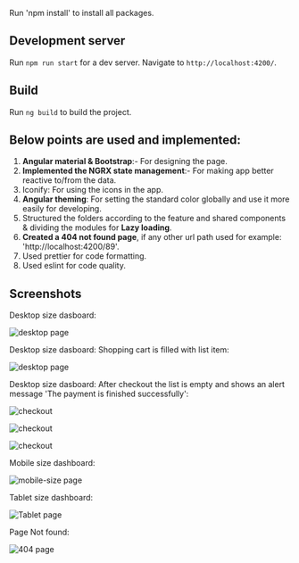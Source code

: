 Run 'npm install' to install all packages.

## Development server

Run `npm run start` for a dev server. Navigate to `http://localhost:4200/`.

## Build

Run `ng build` to build the project.

## Below points are used and implemented:

1. **Angular material & Bootstrap**:- For designing the page.
2. **Implemented the NGRX state management**:- For making app better reactive to/from the data.
3. Iconify: For using the icons in the app.
4. **Angular theming**: For setting the standard color globally and use it more easily for developing.
5. Structured the folders according to the feature and shared components & dividing the modules for **Lazy loading**.
6. **Created a 404 not found page**, if any other url path used for example: 'http://localhost:4200/89'.
7. Used prettier for code formatting.
8. Used eslint for code quality.

## Screenshots

Desktop size dasboard:

![desktop page](screenshots/desktop-main.png)

Desktop size dasboard: Shopping cart is filled with list item:

![desktop page](screenshots/desktop.png)

Desktop size dasboard: After checkout the list is empty and shows an alert message 'The payment is finished successfully':

![checkout](screenshots/checkout.png)

![checkout](screenshots/checkout-tablet.png)

![checkout](screenshots/checkout-mobile.png)

Mobile size dashboard:

![mobile-size page](screenshots/mobile-size.png)

Tablet size dashboard:

![Tablet page](screenshots/tablet.png)

Page Not found:

![404 page](screenshots/404.png)
